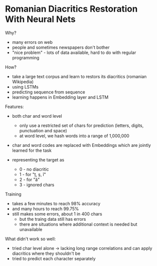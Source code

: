# Romanian Diacritics Restoration With Neural Nets

Why?
 - many errors on web
 - people and sometimes newspapers don't bother
 - "nice problem" - lots of data available, hard to do with regular programming
 
How?
 - take a large text corpus and learn to restors its diacritics (romanian Wikipedia)
 - using LSTMs
 - predicting sequence from sequence
 - learning happens in Embedding layer and LSTM

Features:
 - both char and word level
    - only use a restricted set of chars for prediction (letters, digits, punctuation and space)
    - at word level, we hash words into a range of 1,000,000
 - char and word codes are replaced with Embeddings which are jointly learned for the task
    
 - representing the target as 
    - 0 - no diacritic
    - 1 - for "ț, ș, î"
    - 2 - for "ă"
    - 3 - ignored chars  

Training
 - takes a few minutes to reach 98% accuracy
 - and many hours to reach 99.75% 
 - still makes some errors, about 1 in 400 chars
    - but the traing data still has errors
    - there are situations where additional context is needed but unavailable
 
What didn't work so well:
 - tried char level alone -> lacking long range correlations and can apply diacritics where they shouldn't be
 - tried to predict each character separately
 
